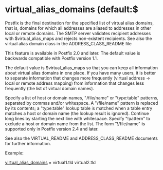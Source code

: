 # virtual_alias_domains (default:$ 

 Postfix is the final destination for the specified list of virtual
alias domains, that is, domains for which all addresses are aliased
to addresses in other local or remote domains. The SMTP server
validates recipient addresses with $virtual_alias_maps and rejects
non-existent recipients. See also the virtual alias domain class
in the ADDRESS_CLASS_README file 


This feature is available in Postfix 2.0 and later. The default
value is backwards compatible with Postfix version 1.1.



The default value is $virtual_alias_maps so that you can keep all
information about virtual alias domains in one place.  If you have
many users, it is better to separate information that changes more
frequently (virtual address -&gt; local or remote address mapping)
from information that changes less frequently (the list of virtual
domain names).


 Specify a list of host or domain names, "/file/name" or
"type:table" patterns, separated by commas and/or whitespace. A
"/file/name" pattern is replaced by its contents; a "type:table"
lookup table is matched when a table entry matches a host or domain name
(the lookup result is ignored).  Continue long lines by starting
the next line with whitespace. Specify "!pattern" to exclude a host
or domain name from the list. The form "!/file/name" is supported
only in Postfix version 2.4 and later.  


See also the VIRTUAL_README and ADDRESS_CLASS_README documents
for further information.



Example:



<a href="postconf.5.html#virtual_alias_domains">virtual_alias_domains</a> = virtual1.tld virtual2.tld



